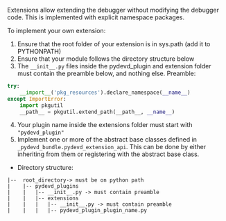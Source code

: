 Extensions allow extending the debugger without modifying the debugger code. This is implemented with explicit namespace
packages.

To implement your own extension:

1. Ensure that the root folder of your extension is in sys.path (add it to PYTHONPATH)
2. Ensure that your module follows the directory structure below
3. The ``__init__.py`` files inside the pydevd_plugin and extension folder must contain the preamble below,
and nothing else.
Preamble:
```python
try:
    __import__('pkg_resources').declare_namespace(__name__)
except ImportError:
    import pkgutil
    __path__ = pkgutil.extend_path(__path__, __name__)
```
4. Your plugin name inside the extensions folder must start with `"pydevd_plugin"`
5. Implement one or more of the abstract base classes defined in `_pydevd_bundle.pydevd_extension_api`. This can be done
by either inheriting from them or registering with the abstract base class.

* Directory structure:
```
|--  root_directory-> must be on python path
|    |-- pydevd_plugins
|    |   |-- __init__.py -> must contain preamble
|    |   |-- extensions
|    |   |   |-- __init__.py -> must contain preamble
|    |   |   |-- pydevd_plugin_plugin_name.py
```
